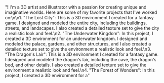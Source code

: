 "! I'm a 3D artist and illustrator with a passion for creating unique and imaginative worlds. Here are some of my favorite projects that I've worked on:\n\n1. \"The Lost City\": This is a 3D environment I created for a fantasy game. I designed and modeled the entire city, including the buildings, streets, and landscapes. I also created a detailed texture set to give the city a realistic look and feel.\n2. \"The Underwater Kingdom\": In this project, I created a 3D environment for an underwater kingdom. I designed and modeled the palace, gardens, and other structures, and I also created a detailed texture set to give the environment a realistic look and feel.\n3. \"The Dragon's Lair\": This is a 3D environment I created for a fantasy game. I designed and modeled the dragon's lair, including the cave, the dragon's bed, and other details. I also created a detailed texture set to give the environment a realistic look and feel.\n4. \"The Forest of Wonders\": In this project, I created a 3D environment for a"
